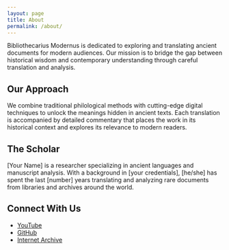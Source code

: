 ```yaml
---
layout: page
title: About
permalink: /about/
---
```


Bibliothecarius Modernus is dedicated to exploring and translating ancient documents for modern audiences. Our mission is to bridge the gap between historical wisdom and contemporary understanding through careful translation and analysis.

## Our Approach

We combine traditional philological methods with cutting-edge digital techniques to unlock the meanings hidden in ancient texts. Each translation is accompanied by detailed commentary that places the work in its historical context and explores its relevance to modern readers.

## The Scholar

[Your Name] is a researcher specializing in ancient languages and manuscript analysis. With a background in [your credentials], [he/she] has spent the last [number] years translating and analyzing rare documents from libraries and archives around the world.

## Connect With Us

- [YouTube](https://youtube.com/c/BibliothecariusModernus)
- [GitHub](https://github.com/wryan14)
- [Internet Archive](https://archive.org/details/@bibliothecarius_modernus)